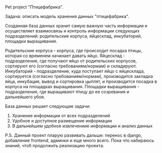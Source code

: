 Pet project "Птицефабрика".

Задача: описать модель хранения данных "птицефабрика".

Созданная база данных хранит самую важную часть информации и осуществляет взаимосвязь и контроль информации следующих
подразделений: родительские корпуса, яйцесклад, инкубаторий, площадки выращивания.

Родительские корпуса - корпуса, где происходит посадка птицы, которая со временем начинает давать яйцо.
Яйцесклад - подразделение, где получают яйцо от родительских корпусов, сортируют его (согласно требованиям/нормам) и
складируют.
Инкубаторий - подразделение, куда поступает яйцо с яйцесклада, сортируется (согласно требованиям/нормам), производится закладка
яйца, инкубация, вывод и сортировка цыплят, и производится посадка в корпуса на площадках выращивания.
Площадки выращивания - подразделения, где выращивают птицу до ее созревания и дальнейшего убоя.

База данных решает следующие задачи:
1) Хранение информации от всех подразделений
2) Удобное и доступное размещение информации
3) В дальнейшем удобное извлечениие информации и анализ данных

P.S. Данный проект пларую развивать дальше: перенос в django, добавление frontend, админки и еще много всего.
Пока что набираюсь знаний, чтоб продолжить реализацию проекта.
